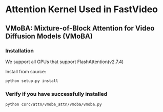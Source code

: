 # Attention Kernel Used in FastVideo

## VMoBA: Mixture-of-Block Attention for Video Diffusion Models (VMoBA)

### Installation
We support all GPUs that support FlashAttention(v2.7.4)

Install from source:
```bash
python setup.py install
``` 

### Verify if you have successfully installed

```bash
python csrc/attn/vmoba_attn/vmoba/vmoba.py
```

